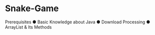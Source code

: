 # Snake-Game
Prerequisites
● Basic Knowledge about Java
● Download Processing
● ArrayList & Its Methods
